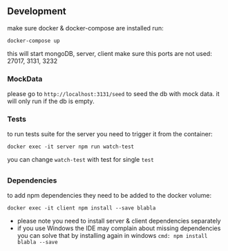 ## Development

make sure docker & docker-compose are installed
run:
```
docker-compose up
```

this will start mongoDB, server, client
make sure this ports are not used: 27017, 3131, 3232

### MockData
please go to `http://localhost:3131/seed`
to seed the db with mock data. it will only run if the db is empty.

### Tests
to run tests suite for the server you need to trigger it from the container:
```
docker exec -it server npm run watch-test
```
you can change `watch-test` with test for single `test`

##

### Dependencies
to add npm dependencies they need to be added to the docker volume:
```
docker exec -it client npm install --save blabla
```
* please note you need to install server & client dependencies separately
* if you use Windows the IDE may complain about missing dependencies you can solve that by 
installing again in windows `cmd: npm install blabla --save` 
